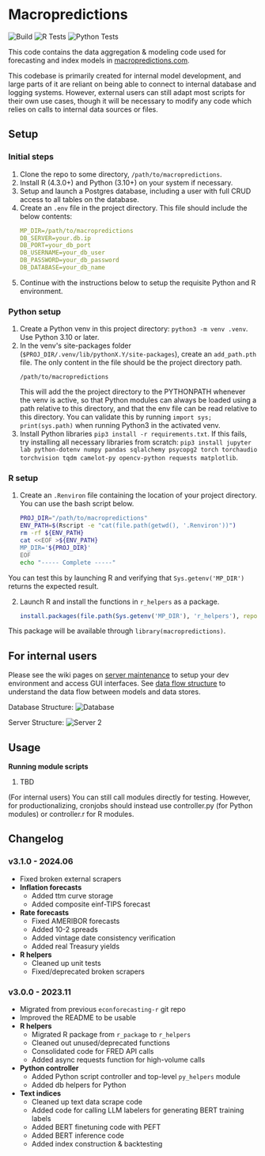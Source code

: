 
# Macropredictions
![Build](https://img.shields.io/badge/lifecycle-experimental-orange)
![R Tests](https://img.shields.io/badge/testthat-100%25-brightgreen)
![Python Tests](https://img.shields.io/badge/pytest-100%25-brightgreen)

This code contains the data aggregation & modeling code used for forecasting and index models in [macropredictions.com](macropredictions.com).

This codebase is primarily created for internal model development, and large parts of it are reliant on being able to connect to internal database and logging systems. However, external users can still adapt most scripts for their own use cases, though it will be necessary to modify any code which relies on calls to internal data sources or files.



## Setup
### Initial steps
1. Clone the repo to some directory, `/path/to/macropredictions`.
2. Install R (4.3.0+) and Python (3.10+) on your system if necessary.
3. Setup and launch a Postgres database, including a user with full CRUD access to all tables on the database. 
4. Create an `.env` file in the project directory. This file should include the below contents: 
	```yaml
	MP_DIR=/path/to/macropredictions
	DB_SERVER=your.db.ip
	DB_PORT=your_db_port
	DB_USERNAME=your_db_user
	DB_PASSWORD=your_db_password
	DB_DATABASE=your_db_name
	```
5. Continue with the instructions below to setup the requisite Python and R environment.

### Python setup
1. Create a Python venv in this project directory: `python3 -m venv .venv`. Use Python 3.10 or later.
2. In the venv's site-packages folder (`$PROJ_DIR/.venv/lib/pythonX.Y/site-packages`), create an `add_path.pth` file. The only content in the file should be the project directory path.
	```
	/path/to/macropredictions
	```
	This will add the the project directory to the PYTHONPATH whenever the venv is active, so that Python modules can always be loaded using a path relative to this directory, and that the env file can be read relative to this directory. You can validate this by running `import sys; print(sys.path)` when running Python3 in the activated venv.
3. Install Python libraries `pip3 install -r requirements.txt`. If this fails, try installing all necessary libraries from scratch: `pip3 install jupyter lab python-dotenv numpy pandas sqlalchemy psycopg2 torch torchaudio torchvision tqdm camelot-py opencv-python requests matplotlib`.

### R setup
1. Create an `.Renviron` file containing the location of your project directory. You can use the bash script below.
	```bash
	PROJ_DIR="/path/to/macropredictions"
	ENV_PATH=$(Rscript -e "cat(file.path(getwd(), '.Renviron'))")
	rm -rf ${ENV_PATH}
	cat <<EOF >${ENV_PATH}
	MP_DIR='${PROJ_DIR}'
	EOF
	echo "----- Complete -----"
	```
You can test this by launching R and verifying that `Sys.getenv('MP_DIR')` returns the expected result.

2. Launch R and install the functions in `r_helpers` as a package. 
	```R
	install.packages(file.path(Sys.getenv('MP_DIR'), 'r_helpers'), repos = NULL, type = 'source')
	```
This package will be available through `library(macropredictions)`.


## For internal users
Please see the wiki pages on [server maintenance](https://wiki.macropredictions.com/books/system-overview/page/server-administration) to setup your dev environment and access GUI interfaces. See [data flow structure](https://wiki.macropredictions.com/books/system-overview/page/data-flow-structure) to understand the data flow between models and data stores.

Database Structure:
![Database](https://wiki.macropredictions.com/uploads/images/drawio/2024-05/drawing-6-1716139967.png)

Server Structure:
![Server 2](https://wiki.macropredictions.com/uploads/images/drawio/2024-09/drawing-6-1726655178.png)


## Usage
**Running module scripts**
1. TBD

(For internal users) You can still call modules directly for testing. However, for productionalizing, cronjobs should instead use controller.py (for Python modules) or controller.r for R modules.


## Changelog

### v3.1.0 - 2024.06
- Fixed broken external scrapers
- **Inflation forecasts**
	- Added ttm curve storage
	- Added composite einf-TIPS forecast
- **Rate forecasts**
	- Fixed AMERIBOR forecasts
	- Added 10-2 spreads
	- Added vintage date consistency verification
	- Added real Treasury yields
- **R helpers**
	- Cleaned up unit tests
	- Fixed/deprecated broken scrapers

### v3.0.0 - 2023.11
- Migrated from previous `econforecasting-r` git repo
- Improved the README to be usable
- **R helpers**
    - Migrated R package from `r_package` to `r_helpers`
    - Cleaned out unused/deprecated functions
    - Consolidated code for FRED API calls
    - Added async requests function for high-volume calls
- **Python controller**
    - Added Python script controller and top-level `py_helpers` module
    - Added db helpers for Python
- **Text indices**
    - Cleaned up text data scrape code
    - Added code for calling LLM labelers for generating BERT training labels
    - Added BERT finetuning code with PEFT
    - Added BERT inference code
    - Added index construction & backtesting
